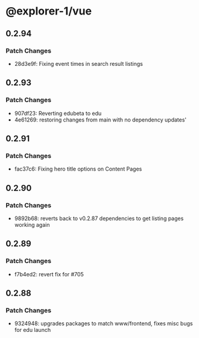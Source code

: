 # @explorer-1/vue

## 0.2.94

### Patch Changes

- 28d3e9f: Fixing event times in search result listings

## 0.2.93

### Patch Changes

- 907df23: Reverting edubeta to edu
- 4e61269: restoring changes from main with no dependency updates'

## 0.2.91

### Patch Changes

- fac37c6: Fixing hero title options on Content Pages

## 0.2.90

### Patch Changes

- 9892b68: reverts back to v0.2.87 dependencies to get listing pages working again

## 0.2.89

### Patch Changes

- f7b4ed2: revert fix for #705

## 0.2.88

### Patch Changes

- 9324948: upgrades packages to match www/frontend, fixes misc bugs for edu launch
